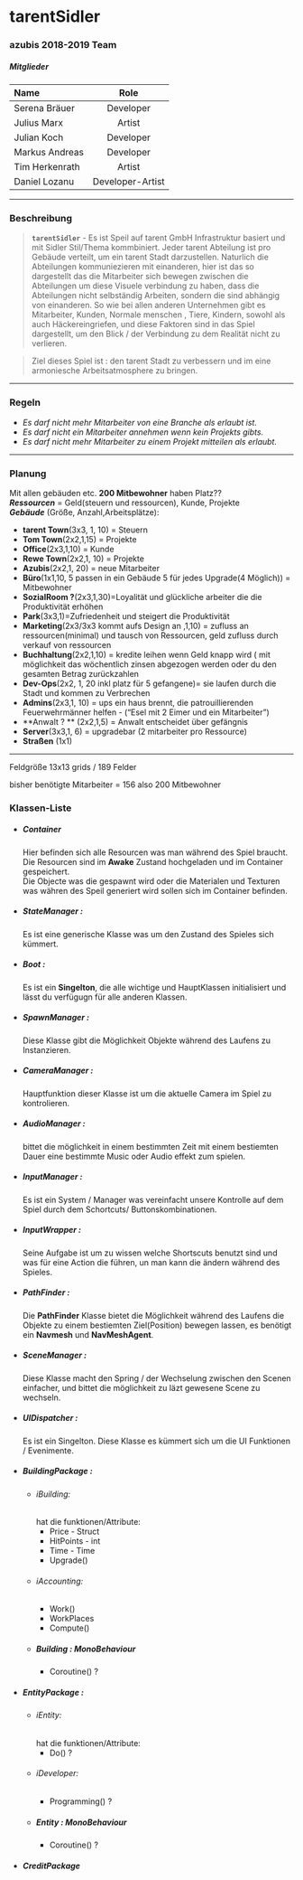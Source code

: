 # tarentSidler
### azubis 2018-2019 Team
##### Mitglieder
|Name| Role |
|:----|:-----:|
|Serena Bräuer |Developer|
|Julius Marx|Artist|
|Julian Koch|Developer|
|Markus Andreas|Developer|
|Tim Herkenrath|Artist|
|Daniel Lozanu|Developer-Artist|
***
### Beschreibung

> **`tarentSidler`** - Es ist Speil auf tarent GmbH Infrastruktur basiert und mit Sidler Stil/Thema kommbiniert.
>Jeder tarent Abteilung ist pro Gebäude verteilt, um ein tarent Stadt darzustellen.
>Naturlich die Abteilungen kommuniezieren mit einanderen,
>hier ist das so dargestellt das die Mitarbeiter sich bewegen zwischen die Abteilungen um diese Visuele verbindung zu haben,
>dass die Abteilungen nicht selbständig Arbeiten, sondern die sind abhängig von einanderen.
>So wie bei allen anderen Unternehmen gibt es Mitarbeiter, Kunden, Normale menschen , Tiere, Kindern, sowohl als auch Häckereingriefen,
>und diese Faktoren sind in das Spiel dargestellt, um den Blick / der Verbindung zu dem Realität nicht zu verlieren.

>Ziel dieses Spiel ist : 
>den tarent Stadt zu verbessern und im eine armoniesche Arbeitsatmosphere zu bringen.
___
### Regeln
* _Es darf nicht mehr Mitarbeiter von eine Branche als erlaubt ist._
* _Es darf nicht ein Mitarbeiter annehmen wenn kein Projekts gibts._
* _Es darf nicht mehr Mitarbeiter zu einem Projekt mitteilen als erlaubt._

___
### Planung

Mit allen gebäuden etc. **200 Mitbewohner** haben Platz??
<br>***Ressourcen*** = Geld(steuern und ressourcen), Kunde, Projekte
<br>***Gebäude*** (Größe, Anzahl,Arbeitsplätze):

* **tarent Town**(3x3, 1, 10) = Steuern
* **Tom Town**(2x2,1,15) = Projekte
* **Office**(2x3,1,10) = Kunde
* **Rewe Town**(2x2,1, 10) = Projekte
* **Azubis**(2x2,1, 20) = neue Mitarbeiter
* **Büro**(1x1,10, 5 passen in ein Gebäude 5 für jedes Upgrade(4 Möglich)) = Mitbewohner
* **SozialRoom ?**(2x3,1,30)=Loyalität und glückliche arbeiter die die Produktivität erhöhen
* **Park**(3x3,1)=Zufriedenheit und steigert die Produktivität
* **Marketing**(2x3/3x3 kommt aufs Design an ,1,10) = zufluss an ressourcen(minimal) und tausch von Ressourcen, geld zufluss durch verkauf von ressourcen
* **Buchhaltung**(2x2,1,10) = kredite leihen wenn Geld knapp wird ( mit möglichkeit das wöchentlich zinsen abgezogen werden oder du den gesamten Betrag zurückzahlen
* **Dev-Ops**(2x2, 1, 20 inkl platz für 5 gefangene)= sie laufen durch die Stadt und kommen zu Verbrechen
* **Admins**(2x3,1, 10) = ups ein haus brennt, die patrouillierenden Feuerwehrmänner helfen - (“Esel mit 2 Eimer und  ein Mitarbeiter”)
* **Anwalt ? ** (2x2,1,5) =  Anwalt entscheidet über gefängnis
* **Server**(3x3,1, 6) = upgradebar (2 mitarbeiter pro Ressource)
* **Straßen** (1x1)
***
  Feldgröße 13x13 grids / 189 Felder

  bisher benötigte Mitarbeiter = 156 also 200 Mitbewohner


### Klassen-Liste

*  ##### Container 
    Hier befinden sich alle Resourcen was man während des Spiel braucht. Die Resourcen sind im **Awake** Zustand hochgeladen und im Container gespeichert. 
    <br>Die Objecte was die gespawnt wird oder die Materialen und Texturen was währen des Speil generiert wird sollen sich im Container befinden.
*  ##### StateManager :
    Es ist eine generische Klasse was um den Zustand des Spieles sich kümmert.
*  ##### Boot :
    Es ist ein **Singelton**, die alle wichtige und HauptKlassen initialisiert und lässt du verfügugn für alle anderen Klassen.
*  ##### SpawnManager :
    Diese Klasse gibt die Möglichkeit Objekte während des Laufens zu Instanzieren. 
*  ##### CameraManager :
    Hauptfunktion dieser Klasse ist um die aktuelle Camera im Spiel zu kontrolieren. 
*  ##### AudioManager :
    bittet die möglichkeit in einem bestimmten Zeit mit einem bestiemten Dauer eine bestimmte Music oder Audio effekt zum spielen. 
*  ##### InputManager :
    Es ist ein System / Manager was vereinfacht unsere Kontrolle auf dem Spiel durch dem Schortcuts/ Buttonskombinationen.
*  ##### InputWrapper :
    Seine Aufgabe ist um zu wissen welche Shortscuts benutzt sind und was für eine Action die führen, un man kann die ändern während des Spieles.
*  ##### PathFinder :
    Die **PathFinder** Klasse bietet die Möglichkeit während des Laufens die Objekte zu einem bestiemten Ziel(Position) bewegen lassen, es benötigt ein **Navmesh** und **NavMeshAgent**. 
*  ##### SceneManager :
    Diese Klasse macht den Spring / der Wechselung zwischen den Scenen einfacher, und bittet die möglichkeit zu läzt gewesene Scene zu wechseln. 
*  ##### UIDispatcher :
    Es ist ein Singelton.
    Diese Klasse es kümmert sich um die UI Funktionen / Evenimente.
*  ##### BuildingPackage : 
    * ###### iBuilding: 
        hat die funktionen/Attribute:
        * Price - Struct
        * HitPoints - int
        * Time - Time
        * Upgrade()
    * ###### iAccounting:
        * Work()
        * WorkPlaces
        * Compute()
    * ##### Building : MonoBehaviour
        * Coroutine() ?
*  ##### EntityPackage : 
    * ###### iEntity: 
        hat die funktionen/Attribute:
        * Do() ?
    * ###### iDeveloper:
        * Programming() ?
    * ##### Entity : MonoBehaviour
        * Coroutine() ?
*   ##### CreditPackage
    